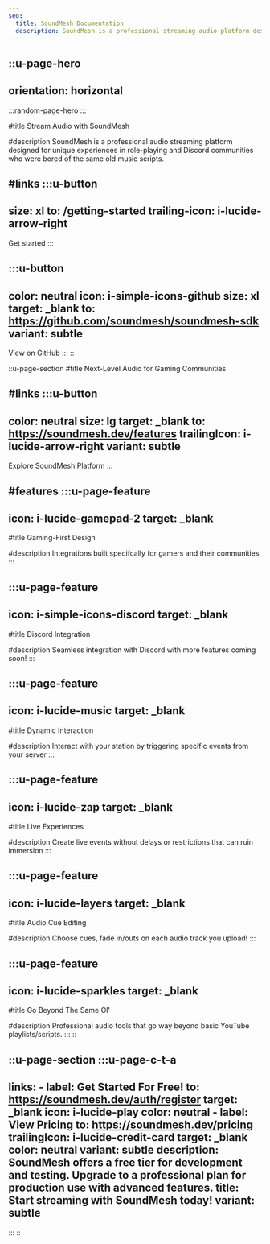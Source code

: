 ```yaml
---
seo:
  title: SoundMesh Documentation
  description: SoundMesh is a professional streaming audio platform designed for amazing experiences in role-playing and Discord communities who were bored of the same old YouTube script.
---
```


::u-page-hero
---
orientation: horizontal
---
  :::random-page-hero
  :::

#title
Stream Audio with SoundMesh

#description
SoundMesh is a professional audio streaming platform designed for unique experiences in role-playing and Discord communities who were bored of the same old music scripts.

#links
  :::u-button
  ---
  size: xl
  to: /getting-started
  trailing-icon: i-lucide-arrow-right
  ---
  Get started
  :::

  :::u-button
  ---
  color: neutral
  icon: i-simple-icons-github
  size: xl
  target: _blank
  to: https://github.com/soundmesh/soundmesh-sdk
  variant: subtle
  ---
  View on GitHub
  :::
::

::u-page-section
#title
Next-Level Audio for Gaming Communities

#links
  :::u-button
  ---
  color: neutral
  size: lg
  target: _blank
  to: https://soundmesh.dev/features
  trailingIcon: i-lucide-arrow-right
  variant: subtle
  ---
  Explore SoundMesh Platform
  :::

#features
  :::u-page-feature
  ---
  icon: i-lucide-gamepad-2
  target: _blank
  ---
  #title
  Gaming-First Design

  #description
  Integrations built specifcally for gamers and their communities
  :::

  :::u-page-feature
  ---
  icon: i-simple-icons-discord
  target: _blank
  ---
  #title
  Discord Integration

  #description
  Seamless integration with Discord with more features coming soon!
  :::

  :::u-page-feature
  ---
  icon: i-lucide-music
  target: _blank
  ---
  #title
  Dynamic Interaction

  #description
  Interact with your station by triggering specific events from your server
  :::

  :::u-page-feature
  ---
  icon: i-lucide-zap
  target: _blank
  ---
  #title
  Live Experiences

  #description
  Create live events without delays or restrictions that can ruin immersion
  :::

  :::u-page-feature
  ---
  icon: i-lucide-layers
  target: _blank
  ---
  #title
  Audio Cue Editing

  #description
  Choose cues, fade in/outs on each audio track you upload!
  :::

  :::u-page-feature
  ---
  icon: i-lucide-sparkles
  target: _blank
  ---
  #title
  Go Beyond The Same Ol'

  #description
  Professional audio tools that go way beyond basic YouTube playlists/scripts.
  :::
::

::u-page-section
  :::u-page-c-t-a
  ---
  links:
    - label: Get Started For Free!
      to: https://soundmesh.dev/auth/register
      target: _blank
      icon: i-lucide-play
      color: neutral
    - label: View Pricing
      to: https://soundmesh.dev/pricing
      trailingIcon: i-lucide-credit-card
      target: _blank
      color: neutral
      variant: subtle
  description: SoundMesh offers a free tier for development and testing. Upgrade to a professional plan for production use with advanced features.
  title: Start streaming with SoundMesh today!
  variant: subtle
  ---
  :::
::
